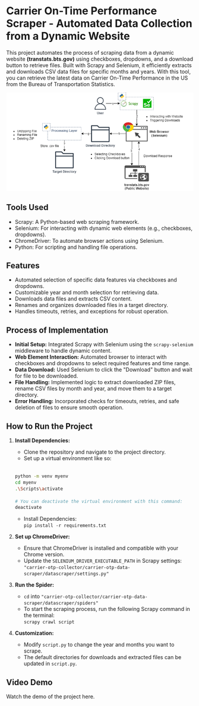 # Carrier On-Time Performance Scraper - Automated Data Collection from a Dynamic Website

This project automates the process of scraping data from a dynamic website **(transtats.bts.gov)** using checkboxes, dropdowns, and a download button to retrieve files. Built with Scrapy and Selenium, it efficiently extracts and downloads CSV data files for specific months and years. With this tool, you can retrieve the latest data on Carrier On-Time Performance in the US from the Bureau of Transportation Statistics.

![](/carrier-otp-data-scraper/carrier-otp-collector.png)

## Tools Used

- Scrapy: A Python-based web scraping framework.
- Selenium: For interacting with dynamic web elements (e.g., checkboxes, dropdowns).
- ChromeDriver: To automate browser actions using Selenium.
- Python: For scripting and handling file operations.

## Features

- Automated selection of specific data features via checkboxes and dropdowns.
- Customizable year and month selection for retrieving data.
- Downloads data files and extracts CSV content.
- Renames and organizes downloaded files in a target directory.
- Handles timeouts, retries, and exceptions for robust operation.

## Process of Implementation

- **Initial Setup:** Integrated Scrapy with Selenium using the `scrapy-selenium` middleware to handle dynamic content.
- **Web Element Interaction:** Automated browser to interact with checkboxes and dropdowns to select required features and time range.
- **Data Download:** Used Selenium to click the "Download" button and wait for file to be downloaded.
- **File Handling:** Implemented logic to extract downloaded ZIP files, rename CSV files by month and year, and move them to a target directory.
- **Error Handling:** Incorporated checks for timeouts, retries, and safe deletion of files to ensure smooth operation.

## How to Run the Project

1. **Install Dependencies:**
   - Clone the repository and navigate to the project directory.
   - Set up a virtual environment like so:
   <br>

   ```bash
   python -m venv myenv
   cd myenv
   .\Scripts\activate

   # You can deactivate the virtual environment with this command:
   deactivate
   ```

   - Install Dependencies:
   <br> `pip install -r requirements.txt`
2. **Set up ChromeDriver:**
   - Ensure that ChromeDriver is installed and compatible with your Chrome version.
   - Update the `SELENIUM_DRIVER_EXECUTABLE_PATH` in Scrapy settings:
   <br> `"carrier-otp-collector/carrier-otp-data-scraper/datascraper/settings.py"`
3. **Run the Spider:**
   - `cd` into `"carrier-otp-collector/carrier-otp-data-scraper/datascraper/spiders"`
   - To start the scraping process, run the following Scrapy command in the terminal:
   <br> `scrapy crawl script`
4. **Customization:**
   - Modify `script.py` to change the year and months you want to scrape.
   - The default directories for downloads and extracted files can be updated in `script.py`.

## Video Demo

Watch the demo of the project here.
